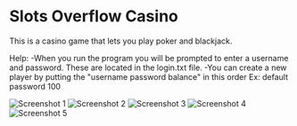 Slots Overflow Casino
==

This is a casino game that lets you play poker and blackjack.

Help:
-When you run the program you will be prompted to enter a username and password. These are located in the login.txt file. 
-You can create a new player by putting the "username password balance" in this order
        Ex: default password 100

![Screenshot 1](https://github.com/user-attachments/assets/45d46684-baf8-4826-9229-4fd4a12ca554)
![Screenshot 2](https://github.com/user-attachments/assets/b38168a1-ec98-4a7b-a2ca-de9aec67a804)
![Screenshot 3](https://github.com/user-attachments/assets/1926c09a-5181-4541-b998-ceade15647f5)
![Screenshot 4](https://github.com/user-attachments/assets/4b0f2c38-530d-4f8a-806f-1283e174bdd8)
![Screenshot 5](https://github.com/user-attachments/assets/effaf911-256e-467c-b017-ccf36332b125)

